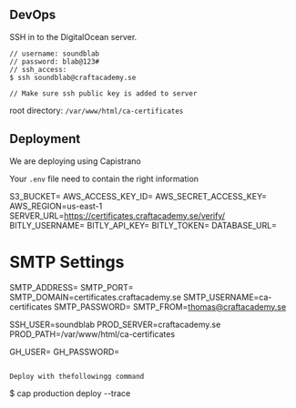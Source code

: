 ## DevOps

SSH in to the DigitalOcean server.

```
// username: soundblab
// password: blab@123#
// ssh_access:
$ ssh soundblab@craftacademy.se

// Make sure ssh public key is added to server
```

root directory: `/var/www/html/ca-certificates`

## Deployment
We are deploying using Capistrano

Your `.env` file need to contain the right information

S3_BUCKET=
AWS_ACCESS_KEY_ID=
AWS_SECRET_ACCESS_KEY=
AWS_REGION=us-east-1
SERVER_URL=https://certificates.craftacademy.se/verify/
BITLY_USERNAME=
BITLY_API_KEY=
BITLY_TOKEN=
DATABASE_URL=

# SMTP Settings
SMTP_ADDRESS=
SMTP_PORT=
SMTP_DOMAIN=certificates.craftacademy.se
SMTP_USERNAME=ca-certificates
SMTP_PASSWORD=
SMTP_FROM=thomas@craftacademy.se

SSH_USER=soundblab
PROD_SERVER=craftacademy.se
PROD_PATH=/var/www/html/ca-certificates

GH_USER=
GH_PASSWORD=
```

Deploy with thefollowingg command
```
$ cap production deploy --trace
```